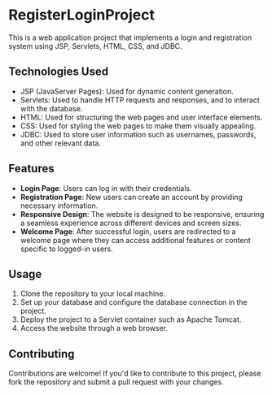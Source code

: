 # RegisterLoginProject

This is a web application project that implements a login and registration system using JSP, Servlets, HTML, CSS, and JDBC.

## Technologies Used

- JSP (JavaServer Pages): Used for dynamic content generation.
- Servlets: Used to handle HTTP requests and responses, and to interact with the database.
- HTML: Used for structuring the web pages and user interface elements.
- CSS: Used for styling the web pages to make them visually appealing.
- JDBC: Used to store user information such as usernames, passwords, and other relevant data.

## Features

- **Login Page**: Users can log in with their credentials.
- **Registration Page**: New users can create an account by providing necessary information.
- **Responsive Design**: The website is designed to be responsive, ensuring a seamless experience across different devices and screen sizes.
- **Welcome Page**: After successful login, users are redirected to a welcome page where they can access additional features or content specific to logged-in users.

## Usage

1. Clone the repository to your local machine.
2. Set up your database and configure the database connection in the project.
3. Deploy the project to a Servlet container such as Apache Tomcat.
4. Access the website through a web browser.


## Contributing

Contributions are welcome! If you'd like to contribute to this project, please fork the repository and submit a pull request with your changes.


